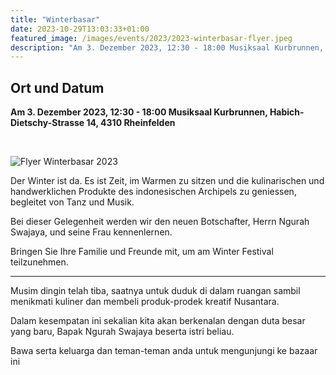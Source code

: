 ```yaml
---
title: "Winterbasar"
date: 2023-10-29T13:03:33+01:00
featured_image: /images/events/2023/2023-winterbasar-flyer.jpeg
description: "Am 3. Dezember 2023, 12:30 - 18:00 Musiksaal Kurbrunnen, Habich-Dietschy-Strasse 14, 4310 Rheinfelden"
---
```


## Ort und Datum

**Am 3. Dezember 2023, 12:30 - 18:00 Musiksaal Kurbrunnen, Habich-Dietschy-Strasse 14, 4310 Rheinfelden**

<br>

![Flyer Winterbasar 2023](/images/events/2023/2023-winterbasar-flyer.jpeg)

Der Winter ist da. Es ist Zeit, im Warmen zu sitzen und die kulinarischen und handwerklichen Produkte des indonesischen Archipels zu geniessen, begleitet von Tanz und Musik.

Bei dieser Gelegenheit werden wir den neuen Botschafter, Herrn Ngurah Swajaya, und seine Frau kennenlernen.

Bringen Sie Ihre Familie und Freunde mit, um am Winter Festival teilzunehmen.

---

Musim dingin telah tiba, saatnya untuk duduk di dalam ruangan sambil menikmati kuliner dan membeli produk-prodek kreatif Nusantara.

Dalam kesempatan ini sekalian kita akan berkenalan dengan duta besar yang baru, Bapak Ngurah Swajaya beserta istri beliau.

Bawa serta keluarga dan teman-teman anda untuk mengunjungi ke bazaar ini
